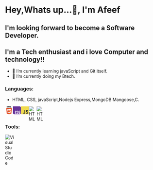 # Hey,Whats up...👋, I'm Afeef 
## I'm looking forward to become a Software Developer.
## I'm a Tech enthusiast and i love Computer and technology!!

- 🌱 I’m currently learning javaScript and Git itself.
- 👯 I’m currently doing my Btech.


### Languages: 
  - HTML, CSS, javaScript,Nodejs Express,MongoDB Mangoose,C.
<img align="left" alt="HTML" width="26px" src="https://raw.githubusercontent.com/github/explore/80688e429a7d4ef2fca1e82350fe8e3517d3494d/topics/html/html.png"/>
<img align="left" alt="CSS" width="26px" src="https://raw.githubusercontent.com/github/explore/80688e429a7d4ef2fca1e82350fe8e3517d3494d/topics/css/css.png"/>
<img align="left" alt="Javascript" width="26px" src="https://raw.githubusercontent.com/github/explore/80688e429a7d4ef2fca1e82350fe8e3517d3494d/topics/javascript/javascript.png"/>
<img align="left" alt="HTML" width="26px" src="https://upload.wikimedia.org/wikipedia/commons/thumb/1/18/C_Programming_Language.svg/1200px-C_Programming_Language.svg.png"/>
<img align="left" alt="HTML" width="26px" src="https://miro.medium.com/v2/resize:fit:900/1*TY9uBBO9leUbRtlXmQBiug.png"/>

<br/>
<br/>

### Tools:  

<img align="left" alt="Visual Studio Code" width="30px" src="https://upload.wikimedia.org/wikipedia/commons/thumb/9/9a/Visual_Studio_Code_1.35_icon.svg/2048px-Visual_Studio_Code_1.35_icon.svg.png" />





